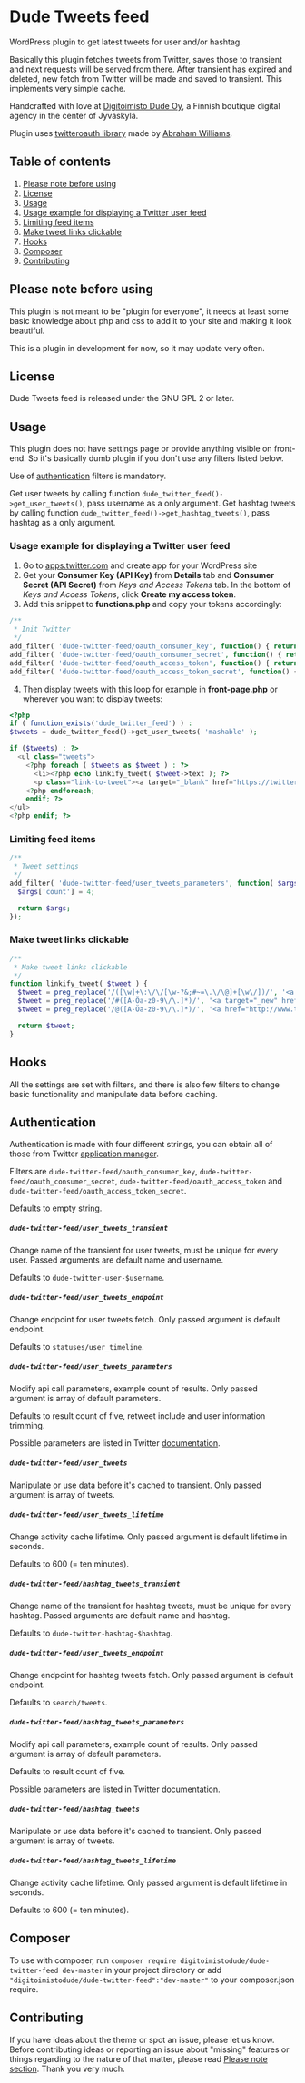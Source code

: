 # Dude Tweets feed
WordPress plugin to get latest tweets for user and/or hashtag.

Basically this plugin fetches tweets from Twitter, saves those to transient and next requests will be served from there. After transient has expired and deleted, new fetch from Twitter will be made and saved to transient. This implements very simple cache.

Handcrafted with love at [Digitoimisto Dude Oy](http://dude.fi), a Finnish boutique digital agency in the center of Jyväskylä.

Plugin uses [twitteroauth library](https://github.com/abraham/twitteroauth) made by [Abraham Williams](https://abrah.am/).

## Table of contents
1. [Please note before using](#please-note-before-using)
2. [License](#license)
3. [Usage](#usage)
  1. [Usage example for displaying a Twitter user feed](#usage-example-for-displaying-a-twitter-user-feed)
  2. [Limiting feed items](#limiting-feed-items)
  3. [Make tweet links clickable](#make-tweet-links-clickable)
4. [Hooks](#hooks)
5. [Composer](#composer)
6. [Contributing](#contributing)

## Please note before using
This plugin is not meant to be "plugin for everyone", it needs at least some basic knowledge about php and css to add it to your site and making it look beautiful.

This is a plugin in development for now, so it may update very often.

## License
Dude Tweets feed is released under the GNU GPL 2 or later.

## Usage
This plugin does not have settings page or provide anything visible on front-end. So it's basically dumb plugin if you don't use any filters listed below.

Use of [authentication](#authentication) filters is mandatory.

Get user tweets by calling function `dude_twitter_feed()->get_user_tweets()`, pass username as a only argument.
Get hashtag tweets by calling function `dude_twitter_feed()->get_hashtag_tweets()`, pass hashtag as a only argument.

### Usage example for displaying a Twitter user feed

1. Go to [apps.twitter.com](hhttps://apps.twitter.com/) and create app for your WordPress site
2. Get your **Consumer Key (API Key)** from **Details** tab and **Consumer Secret (API Secret)** from *Keys and Access Tokens* tab. In the bottom of *Keys and Access Tokens*, click **Create my access token**.
3. Add this snippet to **functions.php** and copy your tokens accordingly:

```php
/**
 * Init Twitter
 */
add_filter( 'dude-twitter-feed/oauth_consumer_key', function() { return 'token_here'; } );
add_filter( 'dude-twitter-feed/oauth_consumer_secret', function() { return 'token_here'; } );
add_filter( 'dude-twitter-feed/oauth_access_token', function() { return 'token_here'; } );
add_filter( 'dude-twitter-feed/oauth_access_token_secret', function() { return 'token_here'; } );
```

4. Then display tweets with this loop for example in **front-page.php** or wherever you want to display tweets:

```php
<?php
if ( function_exists('dude_twitter_feed') ) :
$tweets = dude_twitter_feed()->get_user_tweets( 'mashable' );

if ($tweets) : ?>
  <ul class="tweets">
    <?php foreach ( $tweets as $tweet ) : ?>
      <li><?php echo linkify_tweet( $tweet->text ); ?>
      <p class="link-to-tweet"><a target="_blank" href="https://twitter.com/mashable/status/<?php echo $tweet->id; ?>">Lue Twitterissä</a></p></li>
    <?php endforeach;
    endif; ?>
</ul>
<?php endif; ?>            
```

### Limiting feed items

```php
/**
 * Tweet settings
 */
add_filter( 'dude-twitter-feed/user_tweets_parameters', function( $args ) {
  $args['count'] = 4;

  return $args;
});
```

### Make tweet links clickable

```php
/**
 * Make tweet links clickable
 */
function linkify_tweet( $tweet ) {
  $tweet = preg_replace('/([\w]+\:\/\/[\w-?&;#~=\.\/\@]+[\w\/])/', '<a target="_blank" href="$1">$1</a>', $tweet);
  $tweet = preg_replace('/#([A-Öa-z0-9\/\.]*)/', '<a target="_new" href="http://twitter.com/search?q=$1">#$1</a>', $tweet);
  $tweet = preg_replace('/@([A-Öa-z0-9\/\.]*)/', '<a href="http://www.twitter.com/$1">@$1</a>', $tweet);

  return $tweet;
}
```

## Hooks
All the settings are set with filters, and there is also few filters to change basic functionality and manipulate data before caching.

## Authentication
Authentication is made with four different strings, you can obtain all of those from Twitter [application manager](https://apps.twitter.com/).

Filters are `dude-twitter-feed/oauth_consumer_key`, `dude-twitter-feed/oauth_consumer_secret`, `dude-twitter-feed/oauth_access_token` and `dude-twitter-feed/oauth_access_token_secret`.

Defaults to empty string.

##### `dude-twitter-feed/user_tweets_transient`
Change name of the transient for user tweets, must be unique for every user. Passed arguments are default name and username.

Defaults to `dude-twitter-user-$username`.

##### `dude-twitter-feed/user_tweets_endpoint`
Change endpoint for user tweets fetch. Only passed argument is default endpoint.

Defaults to `statuses/user_timeline`.

##### `dude-twitter-feed/user_tweets_parameters`
Modify api call parameters, example count of results. Only passed argument is array of default parameters.

Defaults to result count of five, retweet include and user information trimming.

Possible parameters are listed in Twitter [documentation](https://dev.twitter.com/rest/reference/get/statuses/user_timeline).

##### `dude-twitter-feed/user_tweets`
Manipulate or use data before it's cached to transient. Only passed argument is array of tweets.

##### `dude-twitter-feed/user_tweets_lifetime`
Change activity cache lifetime. Only passed argument is default lifetime in seconds.

Defaults to 600 (= ten minutes).

##### `dude-twitter-feed/hashtag_tweets_transient`
Change name of the transient for hashtag tweets, must be unique for every hashtag. Passed arguments are default name and hashtag.

Defaults to `dude-twitter-hashtag-$hashtag`.

##### `dude-twitter-feed/user_tweets_endpoint`
Change endpoint for hashtag tweets fetch. Only passed argument is default endpoint.

Defaults to `search/tweets`.

##### `dude-twitter-feed/hashtag_tweets_parameters`
Modify api call parameters, example count of results. Only passed argument is array of default parameters.

Defaults to result count of five.

Possible parameters are listed in Twitter [documentation](https://dev.twitter.com/rest/reference/get/search/tweets).

##### `dude-twitter-feed/hashtag_tweets`
Manipulate or use data before it's cached to transient. Only passed argument is array of tweets.

##### `dude-twitter-feed/hashtag_tweets_lifetime`
Change activity cache lifetime. Only passed argument is default lifetime in seconds.

Defaults to 600 (= ten minutes).

## Composer

To use with composer, run `composer require digitoimistodude/dude-twitter-feed dev-master` in your project directory or add `"digitoimistodude/dude-twitter-feed":"dev-master"` to your composer.json require.

## Contributing
If you have ideas about the theme or spot an issue, please let us know. Before contributing ideas or reporting an issue about "missing" features or things regarding to the nature of that matter, please read [Please note section](#please-note-before-using). Thank you very much.
